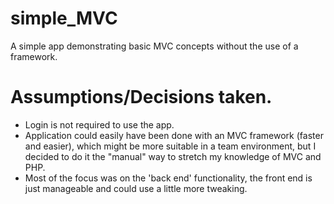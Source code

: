 # simple_MVC
A simple app demonstrating basic MVC concepts without the use of a framework. 

# Assumptions/Decisions taken.
* Login is not required to use the app.
* Application could easily have been done with an MVC framework (faster and easier), which might be more suitable in a team environment, but I decided to do it the "manual" way to stretch my knowledge of MVC and PHP.
* Most of the focus was on the 'back end' functionality, the front end is just manageable and could use a little more tweaking.
